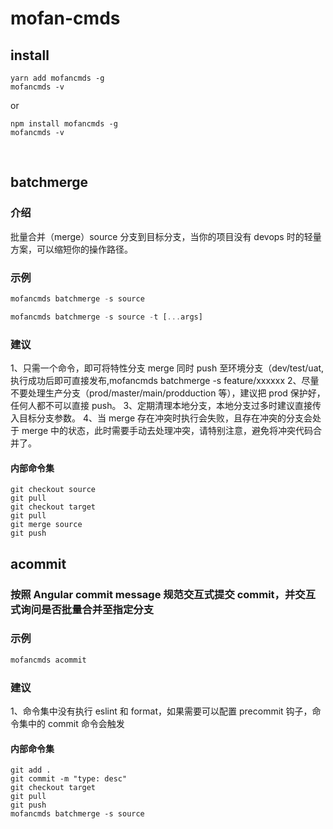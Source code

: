 # mofan-cmds

## install

```
yarn add mofancmds -g
mofancmds -v
```

or

```
npm install mofancmds -g
mofancmds -v
```

<br/>

## batchmerge

### 介绍

批量合并（merge）source 分支到目标分支，当你的项目没有 devops 时的轻量方案，可以缩短你的操作路径。

### 示例

```javascript
mofancmds batchmerge -s source

mofancmds batchmerge -s source -t [...args]
```

### 建议

1、只需一个命令，即可将特性分支 merge 同时 push 至环境分支（dev/test/uat, 执行成功后即可直接发布,mofancmds batchmerge -s feature/xxxxxx
2、尽量不要处理生产分支（prod/master/main/prodduction 等），建议把 prod 保护好，任何人都不可以直接 push。
3、定期清理本地分支，本地分支过多时建议直接传入目标分支参数。
4、当 merge 存在冲突时执行会失败，且存在冲突的分支会处于 merge 中的状态，此时需要手动去处理冲突，请特别注意，避免将冲突代码合并了。

#### 内部命令集

```
git checkout source
git pull
git checkout target
git pull
git merge source
git push
```

## acommit

### 按照 Angular commit message 规范交互式提交 commit，并交互式询问是否批量合并至指定分支

### 示例

```javascript
mofancmds acommit
```

### 建议

1、命令集中没有执行 eslint 和 format，如果需要可以配置 precommit 钩子，命令集中的 commit 命令会触发

#### 内部命令集

```
git add .
git commit -m "type: desc"
git checkout target
git pull
git push
mofancmds batchmerge -s source
```
